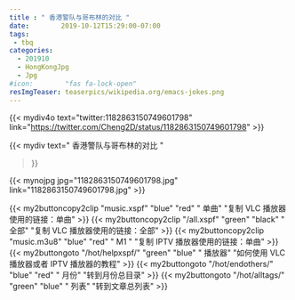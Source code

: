 ```yaml
---
title : " 香港警队与哥布林的对比 "
date:        2019-10-12T15:29:00-07:00
tags:
 - tbq
categories:
  - 201910
  - HongKongJpg
  - Jpg
#icon:        "fas fa-lock-open"
resImgTeaser: teaserpics/wikipedia.org/emacs-jokes.png
---
```


{{< mydiv4o text="twitter:1182863150749601798" 
link="https://twitter.com/Cheng2D/status/1182863150749601798" >}}

{{< mydiv text=" 香港警队与哥布林的对比 "
>}}

{{< mynojpg jpg="1182863150749601798.jpg" link="1182863150749601798.jpg" >}}


{{< my2buttoncopy2clip "music.xspf"        "blue"   "red"    " 单曲"  "复制 VLC 播放器使用的链接：单曲" >}} {{< my2buttoncopy2clip "/all.xspf"         "green"  "black"  " 全部"  "复制 VLC 播放器使用的链接：全部" >}} {{< my2buttoncopy2clip "music.m3u8"        "blue"   "red"    " M1 "    "复制 IPTV 播放器使用的链接：单曲" >}} {{< my2buttongoto      "/hot/helpxspf/"    "green"  "blue"   " 播放器" "如何使用 VLC 播放器或者 IPTV 播放器的教程" >}} {{< my2buttongoto      "/hot/endothers/"   "blue"   "red"    " 月份"   "转到月份总目录" >}} {{< my2buttongoto      "/hot/alltags/"     "green"  "blue"   " 列表"   "转到文章总列表" >}} 
